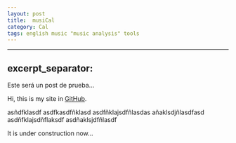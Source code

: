 ```yaml
---
layout: post
title:  musiCal
category: Cal
tags: english music "music analysis" tools
---
```


---
excerpt_separator: <!--more-->
---

Este será un post de prueba...
<!--more-->

Hi, this is my site in [GitHub](https://github.com).

asñdfklasdf
asdfkasdfñklasd
asdfñklajsdfñlasdas
añaklsdjñlasdfasd
asdñfklajsdñflaksdf
asdñaklsjdfñlasdf


It is under construction now...
